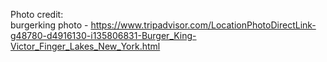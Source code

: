 Photo credit:  
burgerking photo - https://www.tripadvisor.com/LocationPhotoDirectLink-g48780-d4916130-i135806831-Burger_King-Victor_Finger_Lakes_New_York.html